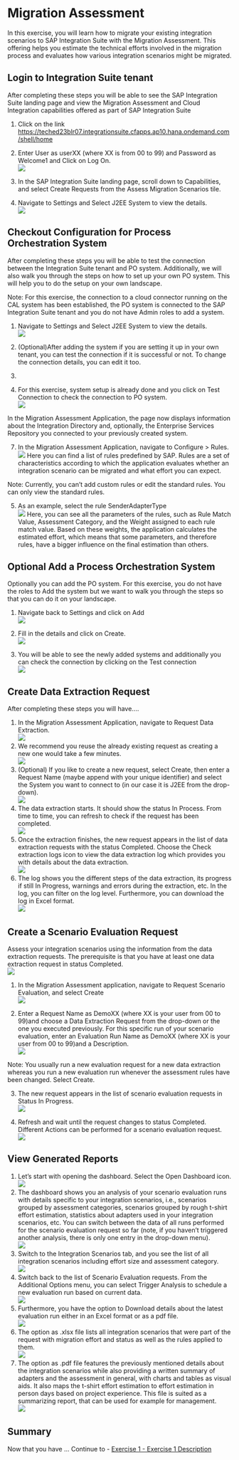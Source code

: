 # Migration Assessment

In this exercise, you will learn how to migrate your existing integration scenarios to SAP Integration Suite with the Migration Assessment. This offering helps you estimate the technical efforts involved in the migration process and evaluates how various integration scenarios might be migrated.

## Login to Integration Suite tenant

After completing these steps you will be able to see the SAP Integration Suite landing page and view the Migration Assessment and Cloud Integration capabilities offered as part of SAP Integration Suite

1. Click on the link https://teched23blr07.integrationsuite.cfapps.ap10.hana.ondemand.com/shell/home
   
2. Enter User as userXX (where XX is from 00 to 99) and Password as Welcome1 and Click on Log On.
   <br>![](/exercises/ex0/images/Login.png)
   
3. In the SAP Integration Suite landing page, scroll down to Capabilities, and select   Create Requests from the Assess Migration Scenarios tile.

4. Navigate to Settings and Select J2EE System to view the details.
   <br>![](/exercises/ex0/images/Access_Migration_Scenarios.png)

## Checkout Configuration for Process Orchestration System

After completing these steps you will be able to test the connection between the Integration Suite tenant and PO system. Additionally, we will also walk you through the steps on how to set up your own PO system. This will help you to do the setup on your own landscape.

Note: For this exercise, the connection to a cloud connector running on the CAL system has been established, the PO system is connected to the SAP Integration Suite tenant and you do not have Admin roles to add a system.

1. Navigate to Settings and Select J2EE System to view the details.
   <br>![](/exercises/ex0/images/View_PO_System.png)
   
4. (Optional)After adding the system if you are setting it up in your own tenant, you can test the connection if it is successful or not. To change the connection details, you can edit it too.
5. 
6. For this exercise, system setup is already done and you click on Test Connection to check the connection to PO system.
   <br>![](/exercises/ex0/images/Test_PO_Con.png)
   
In the Migration Assessment Application, the page now displays information about the Integration Directory and, optionally, the Enterprise Services Repository you connected to your previously created system.

7. In the Migration Assessment Application, navigate to Configure > Rules.
   <br>![](/exercises/ex0/images/Configure_Rule.png)
Here you can find a list of rules predefined by SAP. Rules are a set of characteristics according to which the application evaluates whether an integration scenario can be migrated and what effort you can expect.

Note: Currently, you can’t add custom rules or edit the standard rules. You can only view the standard rules.

5. As an example, select the rule SenderAdapterType
   <br>![](/exercises/ex0/images/Select_Sender_Adapter_Type.png)
Here, you can see all the parameters of the rules, such as Rule Match Value, Assessment Category, and the Weight assigned to each rule match value. Based on these weights, the application calculates the estimated effort, which means that some parameters, and therefore rules, have a bigger influence on the final estimation than others.

## Optional Add a Process Orchestration System
Optionally you can add the PO system. For this exercise, you do not have the roles to Add the system but we want to walk you through the steps so that you can do it on your landscape.

1. Navigate back to Settings and click on Add
   <br>![](/exercises/ex0/images/Select_Sender_Adapter_Type.png)
   
2. Fill in the details and click on Create.
   <br>![](/exercises/ex0/images/Select_Sender_Adapter_Type.png)
   
3. You will be able to see the newly added systems and additionally you can check the connection by clicking on the Test connection
   <br>![](/exercises/ex0/images/Select_Sender_Adapter_Type.png)
   
## Create Data Extraction Request
After completing these steps you will have....

1.	In the Migration Assessment Application, navigate to   Request  Data Extraction.
   <br>![](/exercises/ex0/images/Request_Data_Ext.png)
2. We recommend you reuse the already existing request as creating a new one would take a few minutes.
   <br>![](/exercises/ex0/images/Ruse_Data_Ext.png)
4. (Optional) If you like to create a new request, select  Create, then enter a Request Name (maybe append with your unique identifier) and select the System you want to connect to (in our case it is J2EE from the drop-down).
   <br>![](/exercises/ex0/images/New_Data_Ext.png)
5. The data extraction starts. It should show the status In Process. From time to time, you can refresh to check if the request has been completed.
   <br>![](/exercises/ex0/images/Extraction_In_Progress.png)
6. Once the extraction finishes, the new request appears in the list of data extraction requests with the status Completed. Choose the  Check extraction logs icon to view the data extraction log which provides you with details about the data extraction.
   <br>![](/exercises/ex0/images/Completed_Data_Ext.png)
7. The log shows you the different steps of the data extraction, its progress if still In Progress, warnings and errors during the extraction, etc. In the log, you can filter on the log level. Furthermore, you can download the log in Excel format.
   <br>![](/exercises/ex0/images/Ext_Logs.png)
   
## Create a Scenario Evaluation Request

Assess your integration scenarios using the information from the data extraction requests. The prerequisite is that you have at least one data extraction request in status Completed.
<br>![](/exercises/ex0/images/Ruse_Data_Ext.png)

1. In the Migration Assessment application, navigate to  Request  Scenario Evaluation, and select  Create
   <br>![](/exercises/ex0/images/New_Data_Ext.png)
   
2. Enter a Request Name as DemoXX (where XX is your user from 00 to 99)and choose a Data Extraction Request from the drop-down or the one you executed previously. For this specific run of your scenario evaluation, enter an Evaluation Run Name as DemoXX (where XX is your user from 00 to 99)and a Description.
  <br>![](/exercises/ex0/images/Create_Sce_Eval.png)

Note: You usually run a new evaluation request for a new data extraction whereas you run a new evaluation run whenever the assessment rules have been changed. Select  Create.

3. The new request appears in the list of scenario evaluation requests in Status In Progress.
   <br>![](/exercises/ex0/images/Extraction_In_Progress.png)
   
4. Refresh and wait until the request changes to status Completed. Different Actions can be performed for a scenario evaluation request.
   <br>![](/exercises/ex0/images/Complete_Data_Ext.png)
   
## View Generated Reports

1. Let’s start with opening the dashboard. Select the  Open Dashboard icon.
   <br>![](/exercises/ex0/images/Open_Dash.png)
2. The dashboard shows you an analysis of your scenario evaluation runs with details specific to your integration scenarios, i.e., scenarios grouped by assessment categories, scenarios grouped by rough t-shirt effort estimation, statistics about adapters used in your integration scenarios, etc. You can switch between the data of all runs performed for the scenario evaluation request so far (note, if you haven’t triggered another analysis, there is only one entry in the drop-down menu).
   <br>![](/exercises/ex0/images/Overview_Dash.png)
3. Switch to the Integration Scenarios tab, and you see the list of all integration scenarios including effort size and assessment category.
   <br>![](/exercises/ex0/images/Dashboard.png)
5. Switch back to the list of Scenario Evaluation requests. From the Additional Options menu, you can select  Trigger Analysis to schedule a new evaluation run based on current data.
   <br>![](/exercises/ex0/images/Trigger_Analysis.png)   
6. Furthermore, you have the option to  Download details about the latest evaluation run either in an Excel format or as a pdf file.
   <br>![](/exercises/ex0/images/Download_excel.png)
8. The option as .xlsx file lists all integration scenarios that were part of the request with migration effort and status as well as the rules applied to them.
   <br>![](/exercises/ex0/images/Excel.png)
10. The option as .pdf file features the previously mentioned details about the integration scenarios while also providing a written summary of adapters and the assessment in general, with charts and tables as visual aids. It also maps the t-shirt effort estimation to effort estimation in person days based on project experience. This file is suited as a summarizing report, that can be used for example for management.
    <br>![](/exercises/ex0/images/pdf.png)

## Summary

Now that you have ... 
Continue to - [Exercise 1 - Exercise 1 Description](../ex1/README.md)
